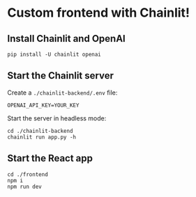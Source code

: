 # Custom frontend with Chainlit!

## Install Chainlit and OpenAI

```shell
pip install -U chainlit openai
```

## Start the Chainlit server

Create a `./chainlit-backend/.env` file:

```.env
OPENAI_API_KEY=YOUR_KEY
```

Start the server in headless mode:

```shell
cd ./chainlit-backend
chainlit run app.py -h
```

## Start the React app

```shell
cd ./frontend
npm i
npm run dev
```
